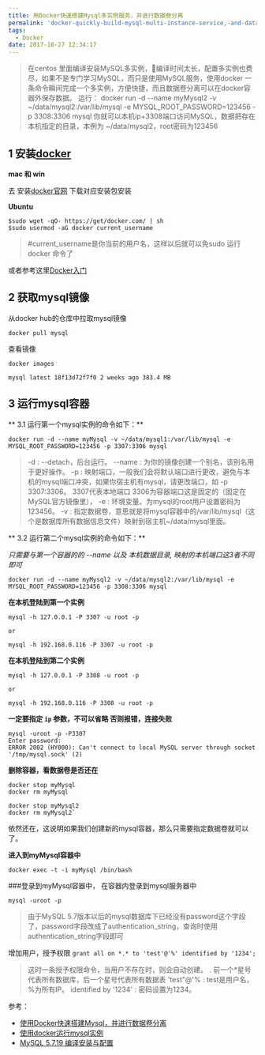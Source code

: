 ```yaml
---
title: 用Docker快速搭建Mysql多实例服务，并进行数据卷分离
permalink: 'docker-quickly-build-mysql-multi-instance-service,-and-data-volume-separation'
tags:
  - Docker
date: 2017-10-27 12:34:17
---
```


> 在centos 里面编译安装MySQL多实例，编译时间太长，配置多实例也费尽，如果不是专门学习MySQL，而只是使用MySQL服务，使用docker 一条命令瞬间完成一个多实例，方便快捷，而且数据卷分离可以在docker容器外保存数据。
运行：
docker run -d --name myMysql2 -v ~/data/mysql2:/var/lib/mysql -e MYSQL_ROOT_PASSWORD=123456 -p 3308:3306 mysql
你就可以本机ip+3308端口访问MySQL，数据把存在本机指定的目录，本例为 ~/data/mysql2，root密码为123456

<!--more-->

## 1  安装[docker](https://www.docker.com/)
**mac 和 win**

去 安装[docker官网](https://www.docker.com/) 下载对应安装包安装

**Ubuntu**
```
$sudo wget -qO- https://get/docker.com/ | sh
$sudo usermod -aG docker current_username
```
>#current_username是你当前的用户名，这样以后就可以免sudo  运行docker 命令了

或者参考这里[Docker入门](http://www.imooc.com/learn/867)

## 2  获取mysql镜像

从docker hub的仓库中拉取mysql镜像

`docker pull mysql`

查看镜像

```
docker images

mysql latest 18f13d72f7f0 2 weeks ago 383.4 MB
```

## 3  运行mysql容器

** 3.1 运行第一个mysql实例的命令如下：**


`docker run -d --name myMysql -v ~/data/mysql1:/var/lib/mysql -e MYSQL_ROOT_PASSWORD=123456 -p 3307:3306 mysql`


> -d : --detach，后台运行。
--name : 为你的镜像创建一个别名，该别名用于更好操作。
-p : 映射端口，一般我们会将默认端口进行更改，避免与本机的mysql端口冲突，如果你宿主机有mysql，请更改端口，如 -p 3307:3306。  3307代表本地端口  3306为容器端口这是固定的（固定在MySQL官方镜像里），
-e : 环境变量。为mysql的root用户设置密码为123456。
-v : 指定数据卷，意思就是将mysql容器中的/var/lib/mysql（这个是数据库所有数据信息文件）映射到宿主机~/data/mysql里面。



** 3.2 运行第二个mysql实例的命令如下：**

*只需要与第一个容器的的 --name 以及 本机数据目录, 映射的本机端口这3者不同即可*

`docker run -d --name myMysql2 -v ~/data/mysql2:/var/lib/mysql -e MYSQL_ROOT_PASSWORD=123456 -p 3308:3306 mysql`


**在本机登陆到第一个实例**

```
mysql -h 127.0.0.1 -P 3307 -u root -p

or

mysql -h 192.168.0.116 -P 3307 -u root -p
```

**在本机登陆到第二个实例**

```
mysql -h 127.0.0.1 -P 3308 -u root -p

or

mysql -h 192.168.0.116 -P 3308 -u root -p
```

**一定要指定 `ip` 参数，不可以省略 否则报错，连接失败**

```
mysql -uroot -p -P3307
Enter password:
ERROR 2002 (HY000): Can't connect to local MySQL server through socket '/tmp/mysql.sock' (2)
```

**删除容器，看数据卷是否还在**

```
docker stop myMysql
docker rm myMysql

docker stop myMysql2
docker rm myMysql2`
```

依然还在，这说明如果我们创建新的mysql容器，那么只需要指定数据卷就可以了。


**进入到myMysql容器中**

`docker exec -t -i myMysql /bin/bash`

###登录到myMysql容器中， 在容器内登录到mysql服务器中

`mysql -uroot -p`

>由于MySQL 5.7版本以后的mysql数据库下已经没有password这个字段了，password字段改成了authentication_string，查询时使用authentication_string字段即可

增加用户，授予权限
`grant all on *.* to 'test'@'%' identified by '1234';`

>这时一条授予权限命令，当用户不存在时，则会自动创建。
. 前一个*星号代表所有数据库，后一个星号代表所有数据表
'test"@'% : test是用户名，%为所有IP。
identified by '1234' : 密码设置为1234。



参考：
 - [使用Docker快速搭建Mysql，并进行数据卷分离](http://www.jianshu.com/p/57420240e877)
 - [使用docker运行mysql实例](http://www.jianshu.com/p/c24e3e5f5b58)
 - [MySQL 5.7.19 编译安装与配置](http://www.jianshu.com/p/4416792750c7)
